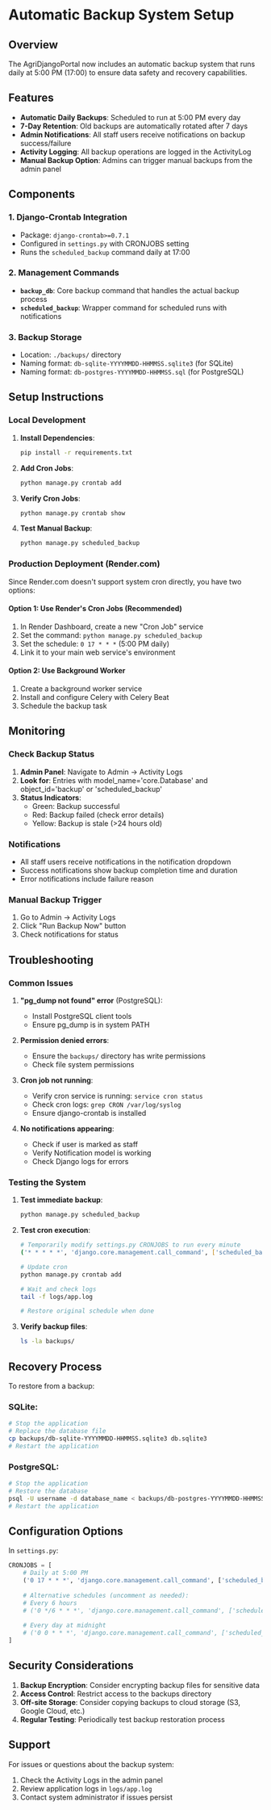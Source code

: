 # Automatic Backup System Setup

## Overview
The AgriDjangoPortal now includes an automatic backup system that runs daily at 5:00 PM (17:00) to ensure data safety and recovery capabilities.

## Features
- **Automatic Daily Backups**: Scheduled to run at 5:00 PM every day
- **7-Day Retention**: Old backups are automatically rotated after 7 days
- **Admin Notifications**: All staff users receive notifications on backup success/failure
- **Activity Logging**: All backup operations are logged in the ActivityLog
- **Manual Backup Option**: Admins can trigger manual backups from the admin panel

## Components

### 1. Django-Crontab Integration
- Package: `django-crontab>=0.7.1`
- Configured in `settings.py` with CRONJOBS setting
- Runs the `scheduled_backup` command daily at 17:00

### 2. Management Commands
- **`backup_db`**: Core backup command that handles the actual backup process
- **`scheduled_backup`**: Wrapper command for scheduled runs with notifications

### 3. Backup Storage
- Location: `./backups/` directory
- Naming format: `db-sqlite-YYYYMMDD-HHMMSS.sqlite3` (for SQLite)
- Naming format: `db-postgres-YYYYMMDD-HHMMSS.sql` (for PostgreSQL)

## Setup Instructions

### Local Development

1. **Install Dependencies**:
   ```bash
   pip install -r requirements.txt
   ```

2. **Add Cron Jobs**:
   ```bash
   python manage.py crontab add
   ```

3. **Verify Cron Jobs**:
   ```bash
   python manage.py crontab show
   ```

4. **Test Manual Backup**:
   ```bash
   python manage.py scheduled_backup
   ```

### Production Deployment (Render.com)

Since Render.com doesn't support system cron directly, you have two options:

#### Option 1: Use Render's Cron Jobs (Recommended)
1. In Render Dashboard, create a new "Cron Job" service
2. Set the command: `python manage.py scheduled_backup`
3. Set the schedule: `0 17 * * *` (5:00 PM daily)
4. Link it to your main web service's environment

#### Option 2: Use Background Worker
1. Create a background worker service
2. Install and configure Celery with Celery Beat
3. Schedule the backup task

## Monitoring

### Check Backup Status
1. **Admin Panel**: Navigate to Admin → Activity Logs
2. **Look for**: Entries with model_name='core.Database' and object_id='backup' or 'scheduled_backup'
3. **Status Indicators**:
   - Green: Backup successful
   - Red: Backup failed (check error details)
   - Yellow: Backup is stale (>24 hours old)

### Notifications
- All staff users receive notifications in the notification dropdown
- Success notifications show backup completion time and duration
- Error notifications include failure reason

### Manual Backup Trigger
1. Go to Admin → Activity Logs
2. Click "Run Backup Now" button
3. Check notifications for status

## Troubleshooting

### Common Issues

1. **"pg_dump not found" error** (PostgreSQL):
   - Install PostgreSQL client tools
   - Ensure pg_dump is in system PATH

2. **Permission denied errors**:
   - Ensure the `backups/` directory has write permissions
   - Check file system permissions

3. **Cron job not running**:
   - Verify cron service is running: `service cron status`
   - Check cron logs: `grep CRON /var/log/syslog`
   - Ensure django-crontab is installed

4. **No notifications appearing**:
   - Check if user is marked as staff
   - Verify Notification model is working
   - Check Django logs for errors

### Testing the System

1. **Test immediate backup**:
   ```bash
   python manage.py scheduled_backup
   ```

2. **Test cron execution**:
   ```bash
   # Temporarily modify settings.py CRONJOBS to run every minute
   ('* * * * *', 'django.core.management.call_command', ['scheduled_backup']),
   
   # Update cron
   python manage.py crontab add
   
   # Wait and check logs
   tail -f logs/app.log
   
   # Restore original schedule when done
   ```

3. **Verify backup files**:
   ```bash
   ls -la backups/
   ```

## Recovery Process

To restore from a backup:

### SQLite:
```bash
# Stop the application
# Replace the database file
cp backups/db-sqlite-YYYYMMDD-HHMMSS.sqlite3 db.sqlite3
# Restart the application
```

### PostgreSQL:
```bash
# Stop the application
# Restore the database
psql -U username -d database_name < backups/db-postgres-YYYYMMDD-HHMMSS.sql
# Restart the application
```

## Configuration Options

In `settings.py`:
```python
CRONJOBS = [
    # Daily at 5:00 PM
    ('0 17 * * *', 'django.core.management.call_command', ['scheduled_backup']),
    
    # Alternative schedules (uncomment as needed):
    # Every 6 hours
    # ('0 */6 * * *', 'django.core.management.call_command', ['scheduled_backup']),
    
    # Every day at midnight
    # ('0 0 * * *', 'django.core.management.call_command', ['scheduled_backup']),
]
```

## Security Considerations

1. **Backup Encryption**: Consider encrypting backup files for sensitive data
2. **Access Control**: Restrict access to the backups directory
3. **Off-site Storage**: Consider copying backups to cloud storage (S3, Google Cloud, etc.)
4. **Regular Testing**: Periodically test backup restoration process

## Support

For issues or questions about the backup system:
1. Check the Activity Logs in the admin panel
2. Review application logs in `logs/app.log`
3. Contact system administrator if issues persist

